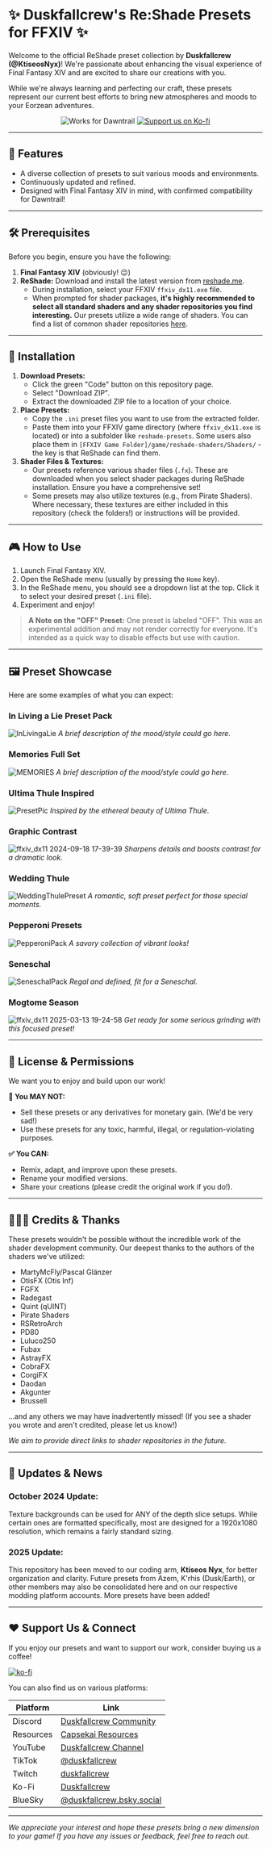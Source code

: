 # ✨ Duskfallcrew's Re:Shade Presets for FFXIV ✨
Welcome to the official ReShade preset collection by **Duskfallcrew (@KtiseosNyx)**! We're passionate about enhancing the visual experience of Final Fantasy XIV and are excited to share our creations with you.

While we're always learning and perfecting our craft, these presets represent our current best efforts to bring new atmospheres and moods to your Eorzean adventures.

<p align="center">
  <img src="https://img.shields.io/badge/FFXIV%20Compatible-Dawntrail ✔️-blueviolet" alt="Works for Dawntrail">
  <a href="https://ko-fi.com/Z8Z8L4EO"><img src="https://ko-fi.com/img/githubbutton_sm.svg" alt="Support us on Ko-fi"></a>
</p>

---

## 🌟 Features
*   A diverse collection of presets to suit various moods and environments.
*   Continuously updated and refined.
*   Designed with Final Fantasy XIV in mind, with confirmed compatibility for Dawntrail!

---

## 🛠️ Prerequisites
Before you begin, ensure you have the following:
1.  **Final Fantasy XIV** (obviously! 😉)
2.  **ReShade:** Download and install the latest version from [reshade.me](https://reshade.me/).
    *   During installation, select your FFXIV `ffxiv_dx11.exe` file.
    *   When prompted for shader packages, **it's highly recommended to select all standard shaders and any shader repositories you find interesting.** Our presets utilize a wide range of shaders. You can find a list of common shader repositories [here](https://www.pcgamingwiki.com/wiki/ReShade#List_of_known_shader_repositories).

---

## 💾 Installation
1.  **Download Presets:**
    *   Click the green "Code" button on this repository page.
    *   Select "Download ZIP".
    *   Extract the downloaded ZIP file to a location of your choice.
2.  **Place Presets:**
    *   Copy the `.ini` preset files you want to use from the extracted folder.
    *   Paste them into your FFXIV game directory (where `ffxiv_dx11.exe` is located) or into a subfolder like `reshade-presets`. Some users also place them in `[FFXIV Game Folder]/game/reshade-shaders/Shaders/` - the key is that ReShade can find them.
3.  **Shader Files & Textures:**
    *   Our presets reference various shader files (`.fx`). These are downloaded when you select shader packages during ReShade installation. Ensure you have a comprehensive set!
    *   Some presets may also utilize textures (e.g., from Pirate Shaders). Where necessary, these textures are either included in this repository (check the folders!) or instructions will be provided.

---

## 🎮 How to Use
1.  Launch Final Fantasy XIV.
2.  Open the ReShade menu (usually by pressing the `Home` key).
3.  In the ReShade menu, you should see a dropdown list at the top. Click it to select your desired preset (`.ini` file).
4.  Experiment and enjoy!

> **A Note on the "OFF" Preset:** One preset is labeled "OFF". This was an experimental addition and may not render correctly for everyone. It's intended as a quick way to disable effects but use with caution.

---

## 🖼️ Preset Showcase

Here are some examples of what you can expect:

### In Living a Lie Preset Pack
![InLivingaLie](https://github.com/user-attachments/assets/b3ac6e4a-6e80-4ca3-b381-2edbc61d6de5)
*A brief description of the mood/style could go here.*

### Memories Full Set
![MEMORIES](https://github.com/user-attachments/assets/4589c2fc-c8a3-4d9d-a8e6-0ffe5d3f727c)
*A brief description of the mood/style could go here.*

### Ultima Thule Inspired
![PresetPic](https://github.com/user-attachments/assets/cd646661-245d-4c8e-8ebe-c25eb1ad8e3b)
*Inspired by the ethereal beauty of Ultima Thule.*

### Graphic Contrast
![ffxiv_dx11 2024-09-18 17-39-39](https://github.com/user-attachments/assets/f450bcaa-5a2f-42c5-9289-632d2739f155)
*Sharpens details and boosts contrast for a dramatic look.*

### Wedding Thule
![WeddingThulePreset](https://github.com/user-attachments/assets/42a8468c-ba59-4554-b47e-fefc631f7674)
*A romantic, soft preset perfect for those special moments.*

### Pepperoni Presets
![PepperoniPack](https://github.com/user-attachments/assets/01ecda67-0a6a-4c2c-b322-77c4d1d119f3)
*A savory collection of vibrant looks!*

### Seneschal
![SeneschalPack](https://github.com/user-attachments/assets/52824087-e362-4e76-a978-1a902fb39fb3)
*Regal and defined, fit for a Seneschal.*

### Mogtome Season
![ffxiv_dx11 2025-03-13 19-24-58](https://github.com/user-attachments/assets/af2a0889-bde8-43d7-97e9-ab22e9709981)
*Get ready for some serious grinding with this focused preset!*

---

## 📜 License & Permissions
We want you to enjoy and build upon our work!

**🚫 You MAY NOT:**
*   Sell these presets or any derivatives for monetary gain. (We'd be very sad!)
*   Use these presets for any toxic, harmful, illegal, or regulation-violating purposes.

**✅ You CAN:**
*   Remix, adapt, and improve upon these presets.
*   Rename your modified versions.
*   Share your creations (please credit the original work if you do!).

---

## 🧑‍🤝‍🧑 Credits & Thanks
These presets wouldn't be possible without the incredible work of the shader development community. Our deepest thanks to the authors of the shaders we've utilized:

*   MartyMcFly/Pascal Glänzer
*   OtisFX (Otis Inf)
*   FGFX
*   Radegast
*   Quint (qUINT)
*   Pirate Shaders
*   RSRetroArch
*   PD80
*   Luluco250
*   Fubax
*   AstrayFX
*   CobraFX
*   CorgiFX
*   Daodan
*   Akgunter
*   Brussell

...and any others we may have inadvertently missed! (If you see a shader you wrote and aren't credited, please let us know!)

*We aim to provide direct links to shader repositories in the future.*

---

## 📢 Updates & News

### October 2024 Update:
Texture backgrounds can be used for ANY of the depth slice setups. While certain ones are formatted specifically, most are designed for a 1920x1080 resolution, which remains a fairly standard sizing.

### 2025 Update:
This repository has been moved to our coding arm, **Ktiseos Nyx**, for better organization and clarity. Future presets from Azem, K'rhis (Dusk/Earth), or other members may also be consolidated here and on our respective modding platform accounts. More presets have been added!

---

## ❤️ Support Us & Connect

If you enjoy our presets and want to support our work, consider buying us a coffee!

[![ko-fi](https://ko-fi.com/img/githubbutton_sm.svg)](https://ko-fi.com/Z8Z8L4EO)

You can also find us on various platforms:

| Platform       | Link                                                                             |
| -------------- | -------------------------------------------------------------------------------- |
| Discord        | [Duskfallcrew Community](https://discord.gg/5t2kYxt7An)                         |
| Resources      | [Capsekai Resources](https://capsekai.carrd.co/)                                 |
| YouTube        | [Duskfallcrew Channel](https://www.youtube.com/channel/UCk7MGP7nrJz5awBSP75xmVw) |
| TikTok         | [@duskfallcrew](https://www.tiktok.com/@duskfallcrew)                           |
| Twitch         | [duskfallcrew](https://twitch.tv/duskfallcrew)                                  |
| Ko-Fi          | [Duskfallcrew](https://ko-fi.com/duskfallcrew/)                                  |
| BlueSky        | [@duskfallcrew.bsky.social](https://bsky.app/profile/duskfallcrew.bsky.social)   |

---

*We appreciate your interest and hope these presets bring a new dimension to your game! If you have any issues or feedback, feel free to reach out.*
